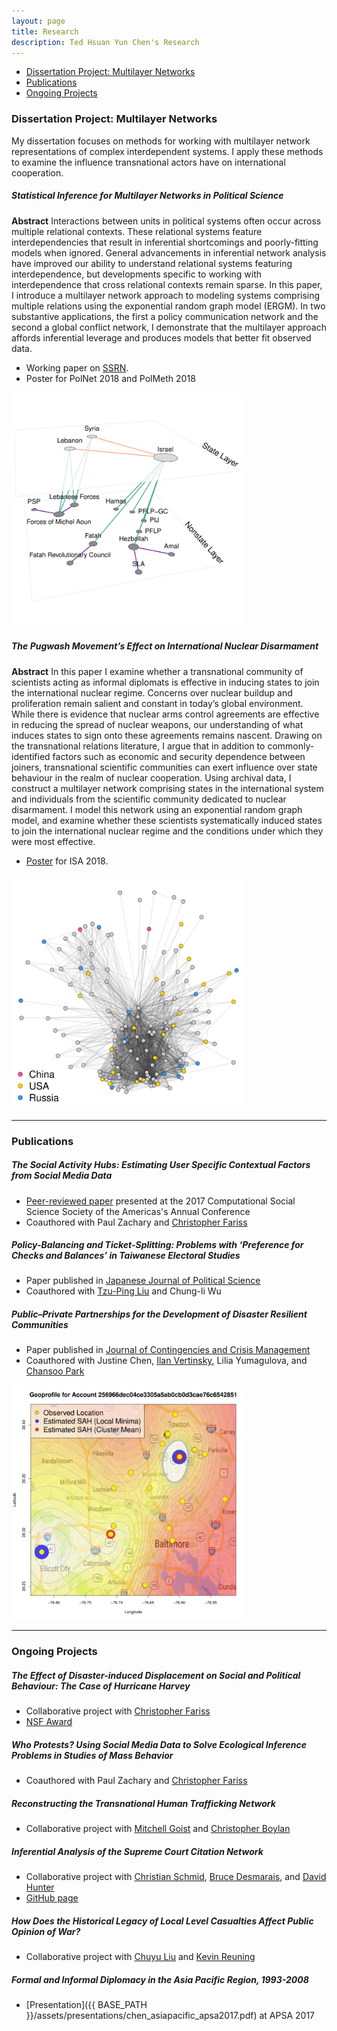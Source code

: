 ```yaml
---
layout: page
title: Research
description: Ted Hsuan Yun Chen's Research
---
```


<div class="navbar navbar-static-top">
    <div class="navbar-inner">
        <ul class="nav pull-right">
            <li><a href="#Dissertation">Dissertation Project: Multilayer Networks</a></li>
            <li><a href="#Publications">Publications</a></li>
            <li><a href="#Ongoing Projects">Ongoing Projects</a></li>
        </ul>
    </div>
</div>


### <a name="Dissertation"></a>Dissertation Project: Multilayer Networks

My dissertation focuses on methods for working with multilayer network representations of complex interdependent systems. I apply these methods to examine the influence transnational actors have on international cooperation.

<div class="container-narrownomargin">
    <div class="row-fluid">
        <div class="span7">
		<h5>Statistical Inference for Multilayer Networks in Political Science</h5>
		<b>Abstract</b> Interactions between units in political systems often occur across multiple relational contexts. These relational systems feature interdependencies that result in inferential shortcomings and poorly-fitting models when ignored. General advancements in inferential network analysis have improved our ability to understand relational systems featuring interdependence, but developments specific to working with interdependence that cross relational contexts remain sparse. In this paper, I introduce a multilayer network approach to modeling systems comprising multiple relations using the exponential random graph model (ERGM). In two substantive applications, the first a policy communication network and the second a global conflict network, I demonstrate that the multilayer approach affords inferential leverage and produces models that better fit observed data.
			<ul>
             <li>Working paper on <a href="https://papers.ssrn.com/sol3/papers.cfm?abstract_id=3189835">SSRN</a>.</li>
             <li>Poster for PolNet 2018 and PolMeth 2018</li>
			</ul>
        </div>
        <div class="span5">
            <img src="../assets/pics/multilayer_levant.png"
                  title="Multilayer Representation of the Post-Cold War Levantine Conflict Network" alt="Multilayer Representation of the Post-Cold War Levantine Conflict Network"/>
        </div>
    </div>
</div> 

<div class="container-narrownomargin">
    <div class="row-fluid">
        <div class="span7">
		<h5>The Pugwash Movement’s Effect on International Nuclear Disarmament</h5>
		<b>Abstract</b> In this paper I examine whether a transnational community of scientists acting as informal diplomats is effective in inducing states to join the international nuclear regime. Concerns over nuclear buildup and proliferation remain salient and constant in today’s global environment. While there is evidence that nuclear arms control agreements are effective in reducing the spread of nuclear weapons, our understanding of what induces states to sign onto these agreements remains nascent. Drawing on the transnational relations literature, I argue that in addition to commonly-identified factors such as economic and security dependence between joiners, transnational scientific communities can exert influence over state behaviour in the realm of nuclear cooperation. Using archival data, I construct a multilayer network comprising states in the international system and individuals from the scientific community dedicated to nuclear disarmament. I model this network using an exponential random graph model, and examine whether these scientists systematically induced states to join the international nuclear regime and the conditions under which they were most effective.
			<ul>
             <li><a href="{{ BASE_PATH }}/assets/posters/chen_pugwash_isa2018.pdf">Poster</a> for ISA 2018.</li>
			</ul>
        </div>
        <div class="span5">
            <img src="../assets/pics/pugwash_scinet4.png"
                  title="Network of Pugwash Scientists from 1991-1996" alt="Network of Pugwash Scientists from 1991-1996"/>
        </div>
    </div>
</div> 


---
### <a name="Publications"></a>Publications

<div class="container-narrownomargin">
    <div class="row-fluid">
        <div class="span7">
		<h5>The Social Activity Hubs: Estimating User Specific Contextual Factors from Social Media Data</h5>
			<ul>
             <li><a href="{{ BASE_PATH }}/assets/papers/(2017) Chen Zachary Fariss - Social Activity Hubs.pdf">Peer-reviewed paper</a> presented at the 2017 Computational Social Science Society of the Americas's Annual Conference</li>
			 <li>Coauthored with Paul Zachary and <a href="http://cfariss.com/">Christopher Fariss</a></li>
			</ul>
        </div>
		<h5>Policy-Balancing and Ticket-Splitting: Problems with ‘Preference for Checks and Balances’ in Taiwanese Electoral Studies</h5>
			<ul>
             <li>Paper published in <a href="https://www.cambridge.org/core/journals/japanese-journal-of-political-science/article/policybalancing-and-ticketsplitting-problems-with-preference-for-checks-and-balances-in-taiwanese-electoral-studies/3206097B92947CF4EF34026CDF174A70">Japanese Journal of Political Science</a></li>
			 <li>Coauthored with <a href="https://github.com/tzuliu">Tzu-Ping Liu</a> and Chung-li Wu</li>
			</ul>
        </div>
		<h5>Public–Private Partnerships for the Development of Disaster Resilient Communities</h5>
			<ul>
             <li>Paper published in <a href="https://onlinelibrary.wiley.com/doi/abs/10.1111/1468-5973.12021">Journal of Contingencies and Crisis Management</a></li>
			 <li>Coauthored with Justine Chen, <a href="https://blogs.ubc.ca/ivertinsky/">Ilan Vertinsky</a>, Lilia Yumagulova, and <a href="http://www.business.mun.ca/why-us/meet-our-people/faculty-instructor-profiles/chansoo-park.php">Chansoo Park</a></li>
			</ul>
        </div>
        <div class="span5">
            <img src="../assets/pics/sah_gp.png"
                  title="Geoprofile for Twitter Account" alt="Geoprofile for Twitter Account"/>
        </div>
    </div>
</div> 

----

### <a name="Ongoing Projects"></a>Ongoing Projects

##### The Effect of Disaster-induced Displacement on Social and Political Behaviour: The Case of Hurricane Harvey
- Collaborative project with [Christopher Fariss](http://cfariss.com)
- [NSF Award](https://www.nsf.gov/awardsearch/showAward?AWD_ID=1760644)

##### Who Protests? Using Social Media Data to Solve Ecological Inference Problems in Studies of Mass Behavior
- Coauthored with Paul Zachary and [Christopher Fariss](http://cfariss.com)

##### Reconstructing the Transnational Human Trafficking Network
- Collaborative project with [Mitchell Goist](https://mitchellgoist.github.io/) and [Christopher Boylan](http://cboylan.com/)

##### Inferential Analysis of the Supreme Court Citation Network
- Collaborative project with [Christian Schmid](https://sites.psu.edu/cxs5700), [Bruce Desmarais](http://brucedesmarais.com), and [David Hunter](http://personal.psu.edu/drh20)
- [GitHub page](https://github.com/desmarais-lab/Supreme_Court_Citation_Network)

##### How Does the Historical Legacy of Local Level Casualties Affect Public Opinion of War?
- Collaborative project with [Chuyu Liu](https://chuyuliu.weebly.com) and [Kevin Reuning](http://www.kevinreuning.com/)

##### Formal and Informal Diplomacy in the Asia Pacific Region, 1993-2008
- [Presentation]({{ BASE_PATH }}/assets/presentations/chen_asiapacific_apsa2017.pdf) at APSA 2017